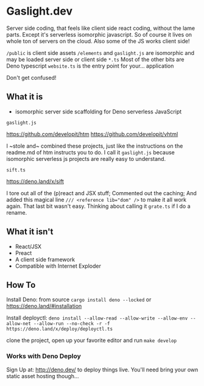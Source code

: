 # Gaslight.dev

Server side coding, that feels like client side react coding, without the lame parts. Except it's serverless isomorphic javascript. So of course it lives on whole ton of servers on the cloud. Also some of the JS works client side!

`/public` is client side assets
`/elements` and `gaslight.js` are isomorphic and may be loaded server side or client side
`*.ts` Most of the other bits are Deno typescript
`website.ts` is the entry point for your… application

Don't get confused!

## What it is

* isomorphic server side scaffolding for Deno serverless JavaScript

`gaslight.js`

https://github.com/developit/htm
https://github.com/developit/vhtml

I ~stole and~ combined these projects, just like the instructions on the readme.md of htm instructs you to do. I call it `gaslight.js` because isomorphic serverless js projects are really easy to understand.

`sift.ts`

https://deno.land/x/sift

I tore out all of the (p)react and JSX stuff; Commented out the caching; And added this magical line `/// <reference lib="dom" />` to make it all work again. That last bit wasn't easy. Thinking about calling it `grate.ts` if I do a rename.


## What it isn't 

* React/JSX
* Preact
* A client side framework
* Compatible with Internet Exploder

## How To

Install Deno: from source `cargo install deno --locked` or https://deno.land/#installation

Install deployctl: `deno install --allow-read --allow-write --allow-env --allow-net --allow-run --no-check -r -f https://deno.land/x/deploy/deployctl.ts`

clone the project, open up your favorite editor and run `make develop`

### Works with Deno Deploy

Sign Up at: http://deno.dev/ to deploy things live.
You'll need bring your own static asset hosting though...
